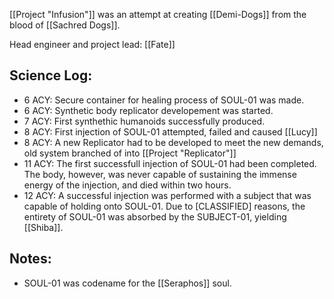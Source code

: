 [[Project "Infusion"]] was an attempt at creating [[Demi-Dogs]] from the blood of [[Sachred Dogs]].

Head engineer and project lead: [[Fate]]


## Science Log:
- 6 ACY: Secure container for healing process of SOUL-01 was made.
- 6 ACY: Synthetic body replicator developement was started.
- 7 ACY: First synthethic humanoids successfully produced.
- 8 ACY: First injection of SOUL-01 attempted, failed and caused [[Lucy]]
- 8 ACY: A new Replicator had to be developed to meet the new demands, old system branched of into [[Project "Replicator"]]
- 11 ACY: The first successfull injection of SOUL-01 had been completed. The body, however, was never capable of sustaining the immense energy of the injection, and died within two hours.
- 12 ACY: A successful injection was performed with a subject that was capable of holding onto SOUL-01. Due to \[CLASSIFIED] reasons, the entirety of SOUL-01 was absorbed by the SUBJECT-01, yielding [[Shiba]].

## Notes:
- SOUL-01 was codename for the [[Seraphos]] soul.
